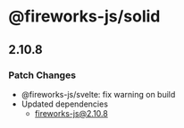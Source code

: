 # @fireworks-js/solid

## 2.10.8

### Patch Changes

- @fireworks-js/svelte: fix warning on build
- Updated dependencies
  - fireworks-js@2.10.8
